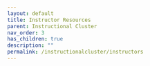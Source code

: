```yaml
---
layout: default
title: Instructor Resources
parent: Instructional Cluster
nav_order: 3
has_children: true
description: ""
permalink: /instructionalcluster/instructors
---
```

